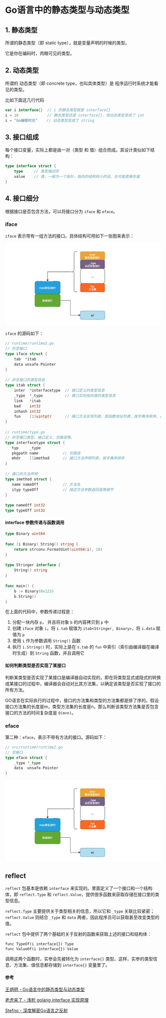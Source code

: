 # Go语言中的静态类型与动态类型



## 1. 静态类型

所谓的静态类型（即 static type），就是变量声明的时候的类型。

它是你在编码时，肉眼可见的类型。



## 2. 动态类型

所谓的 动态类型（即 concrete type，也叫具体类型）是 程序运行时系统才能看见的类型。

比如下面这几行代码

```go
var i interface{}  // i 的静态类型就是 interface{} 
i = 18             // 静态类型还是 interface{}，但动态类型变成了 int
i = "Go编程时光"    // 动态类型变成了 string
```



## 3. 接口组成

每个接口变量，实际上都是由一对（类型 和 值）组合而成。其设计类似如下结构：
```go
type interface struct {
    type     // 类型描述符
    value    // 值，一般为一个指针，指向的结构较小的话，也可能直接存值
}
```



## 4. 接口细分

根据接口是否包含方法，可以将接口分为 `iface` 和 `eface`。



### iface

`iface` 表示带有一组方法的接口。具体结构可用如下一张图来表示：

<img src="assets/v2-a3d03db087e982e45ba7e46811d43e31_r.jpg" alt="preview" />

`iface` 的源码如下：

```go
// runtime/runtime2.go
// 非空接口
type iface struct {
    tab  *itab
    data unsafe.Pointer
}

// 非空接口的类型信息
type itab struct {
    inter  *interfacetype  // 接口定义的类型信息
    _type  *_type          // 接口实际指向值的类型信息
    link   *itab  
    bad    int32
    inhash int32
    fun    [1]uintptr      // 接口方法实现列表，即函数地址列表，按字典序排序。虽然声明大小为1，但使用时会用 offset 取值，实际可以存多个
}

// runtime/type.go
// 非空接口类型，接口定义，包路径等。
type interfacetype struct {
   typ     _type
   pkgpath name           // 包路径
   mhdr    []imethod      // 接口方法声明列表，按字典序排序
}

// 接口的方法声明 
type imethod struct {
   name nameOff           // 方法名
   ityp typeOff           // 描述方法参数返回值等细节
}

type nameOff int32
type typeOff int32
```



#### interface 参数传递与函数调用

```go
type Binary uint64

func (i Binary) String() string {
    return strconv.FormatUint(uint64(i), 10)
}

type Stringer interface {
    String() string
}

func main() {
    b := Binary(0x123)
    b.String()
}
```

在上面的代码中，参数传递过程是：

1. 分配一块内存 `p`， 并且将对象 `b` 的内容拷贝到 `p` 中
2. 创建 `iface` 对象 `i`，将 `i.tab` 赋值为 `itab<Stringer, Binary>`，将 `i.data` 赋值为 `p`
3. 使用 `i` 作为参数调用 `String()` 函数
4. 执行 `i.String()` 时，实际上是在 `s.tab` 的 `fun` 中索引（索引由编译器在编译时生成）到 `String` 函数，并且调用它



#### 如何判断类型是否实现了某接口

判断某类型是否实现了某接口是编译器自动实现的，即在将类型显式或隐式的转换成某接口的过程中，编译器会自动对比其方法集，以确定该类型是否实现了接口的所有方法。

GO语言在实际执行的过程中，接口的方法集和类型的方法集都是排了序的。假设接口方法集的长度是m，类型方法集的长度是n，那么判断该类型方法集是否包含 接口的方法的时间复杂度是 `O(m+n)`。





### eface

第二种：`eface`，表示不带有方法的接口。源码如下：

```go
// src/runtime/runtime2.go
// 空接口
type eface struct {
    _type *_type
    data  unsafe.Pointer
}
```
<img src="assets/v2-a3d03db087e982e45ba7e46811d43e31_r.jpg" alt="preview" />







## reflect

`reflect` 包基本是依赖 `interface` 来实现的。里面定义了一个接口和一个结构体，即 `reflect.Type` 和 `reflect.Value`，提供很多函数来获取存储在接口里的类型信息。

`reflect.Type` 主要提供关于类型相关的信息，所以它和 `_type` 关联比较紧密；`reflect.Value` 则结合 `_type` 和 `data` 两者，因此程序员可以获取甚至改变类型的值。

`reflect` 包中提供了两个基础的关于反射的函数来获取上述的接口和结构体：

```text
func TypeOf(i interface{}) Type 
func ValueOf(i interface{}) Value
```

调用这两个函数时，实参会先被转化为 `interface{}` 类型。这样，实参的类型信息、方法集、值信息都存储到 `interface{}` 变量里了。






#### 参考

[王炳明 - Go语言中的静态类型与动态类型](https://zhuanlan.zhihu.com/p/258617170)

[老虎来了 - 浅析 golang interface 实现原理](https://zhuanlan.zhihu.com/p/60983066)

[Stefno - 深度解密Go语言之反射](https://zhuanlan.zhihu.com/p/64884660)

